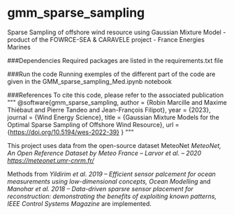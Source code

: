 # gmm_sparse_sampling
Sparse Sampling of offshore wind resource using Gaussian Mixture Model - product of the FOWRCE-SEA &amp; CARAVELE project - France Energies Marines


###Dependencies
Required packages are listed in the requirements.txt file

###Run the code
Running exemples of the different part of the code are given in the GMM_sparse_sampling_Med.ipynb notebook

###References
To cite this code, please refer to the associated publication
"""
@software{gmm_sparse_sampling,
  author       = {Robin Marcille and
                  Maxime Thiébaut and
                  Pierre Tandeo and
                  Jean-François Filipot},
  year		   = {2023},
  journal	   = {Wind Energy Science},
  title        = {Gaussian Mixture Models for the Optimal Sparse Sampling of Offshore Wind Resource},
  url          = {https://doi.org/10.5194/wes-2022-39}
}
"""

This project uses data from the open-source dataset MeteoNet *MeteoNet, An Open Reference Dataset by Meteo France – Larvor et al. – 2020* *https://meteonet.umr-cnrm.fr/*

Methods from *Yildirim et al. 2019 – Efficient sensor palcement for ocean measurements using low-dimensional concepts, Ocean Modelling* and *Manohar et al. 2018 – Data-driven sparsre sensor placement for reconstruction: demonstrating the benefits of exploiting known patterns, IEEE Control Systems Magazine* are implemented.

